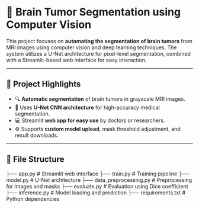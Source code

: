 
# 🧠 Brain Tumor Segmentation using Computer Vision

This project focuses on **automating the segmentation of brain tumors** from MRI images using computer vision and deep learning techniques. The system utilizes a U-Net architecture for pixel-level segmentation, combined with a Streamlit-based web interface for easy interaction.

---

## 📌 Project Highlights

- 🔍 **Automatic segmentation** of brain tumors in grayscale MRI images.
- 🧠 Uses **U-Net CNN architecture** for high-accuracy medical segmentation.
- 💻 Streamlit **web app for easy use** by doctors or researchers.
- ⚙️ Supports **custom model upload**, mask threshold adjustment, and result downloads.

---

## 📁 File Structure

├── app.py # Streamlit web interface
├── train.py # Training pipeline
├── model.py # U-Net architecture
├── data_preprocessing.py # Preprocessing for images and masks
├── evaluate.py # Evaluation using Dice coefficient
├── inference.py # Model loading and prediction
├── requirements.txt # Python dependencies

